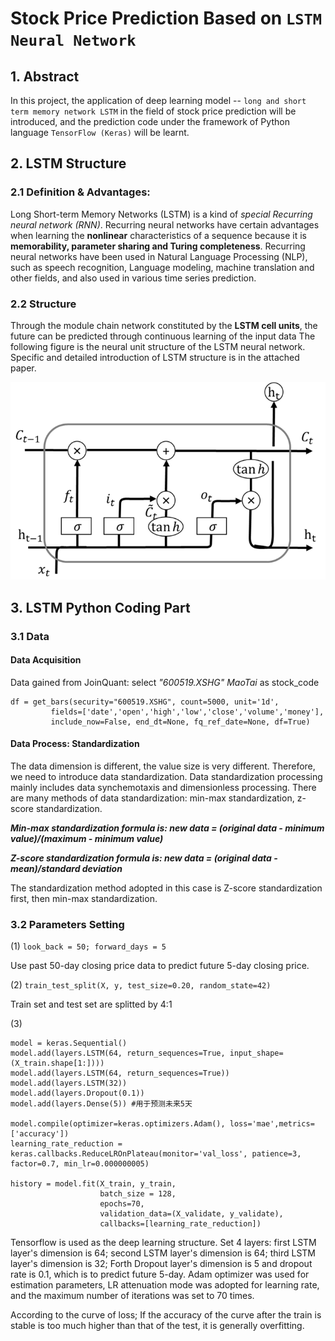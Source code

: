 # Stock Price Prediction Based on ```LSTM Neural Network```

## 1. Abstract

In this project, the application of deep learning model -- ``long and short term memory network LSTM`` in the field of stock price prediction will be introduced, and the prediction code under the framework of Python language ```TensorFlow (Keras)``` will be learnt.





## 2. LSTM Structure

### 2.1 Definition & Advantages:

Long Short-term Memory Networks (LSTM) is a kind of *special Recurring neural network (RNN)*. Recurring neural networks have certain advantages when learning the **nonlinear** characteristics of a sequence because it is **memorability, parameter sharing and Turing completeness**. Recurring neural networks have been used in Natural Language Processing (NLP), such as speech recognition, Language modeling, machine translation and other fields, and also used in various time series prediction.

### 2.2 Structure

Through the module chain network constituted by the **LSTM cell units**, the future can be predicted through continuous learning of the input data
The following figure is the neural unit structure of the LSTM neural network. Specific and detailed introduction of LSTM structure is in the attached paper.

![image](https://github.com/algo21-116020074/Assignment2/blob/main/LSTM_Image.png)

## 3. LSTM Python Coding Part

### 3.1 Data 

#### Data Acquisition

Data gained from JoinQuant: select _"600519.XSHG" MaoTai_ as stock_code
```
df = get_bars(security="600519.XSHG", count=5000, unit='1d',
         fields=['date','open','high','low','close','volume','money'],
         include_now=False, end_dt=None, fq_ref_date=None, df=True)
```

#### Data Process: Standardization

The data dimension is different, the value size is very different. Therefore, we need to introduce data standardization. Data standardization processing mainly includes data synchemotaxis and dimensionless processing. There are many methods of data standardization: min-max standardization, z-score standardization.

_**Min-max standardization formula is: new data = (original data - minimum value)/(maximum - minimum value)**_

_**Z-score standardization formula is: new data = (original data - mean)/standard deviation**_

The standardization method adopted in this case is Z-score standardization first, then min-max standardization.

### 3.2 Parameters Setting

(1) ```look_back = 50; forward_days = 5```

Use past 50-day closing price data to predict future 5-day closing price. 

(2) ```train_test_split(X, y, test_size=0.20, random_state=42)```

Train set and test set are splitted by 4:1

(3) 
```
model = keras.Sequential()
model.add(layers.LSTM(64, return_sequences=True, input_shape=(X_train.shape[1:])))
model.add(layers.LSTM(64, return_sequences=True))
model.add(layers.LSTM(32))
model.add(layers.Dropout(0.1))
model.add(layers.Dense(5)) #用于预测未来5天

model.compile(optimizer=keras.optimizers.Adam(), loss='mae',metrics=['accuracy'])
learning_rate_reduction = keras.callbacks.ReduceLROnPlateau(monitor='val_loss', patience=3, factor=0.7, min_lr=0.000000005)

history = model.fit(X_train, y_train,
                    batch_size = 128,
                    epochs=70,
                    validation_data=(X_validate, y_validate),
                    callbacks=[learning_rate_reduction])
```

Tensorflow is used as the deep learning structure. Set 4 layers: first LSTM layer's dimension is 64; second LSTM layer's dimension is 64; third LSTM layer's dimension is 32; Forth Dropout layer's dimension is 5 and dropout rate is 0.1, which is to predict future 5-day. Adam optimizer was used for estimation parameters, LR attenuation mode was adopted for learning rate, and the maximum number of iterations was set to 70 times. 

According to the curve of loss; If the accuracy of the curve after the train is stable is too much higher than that of the test, it is generally overfitting.
